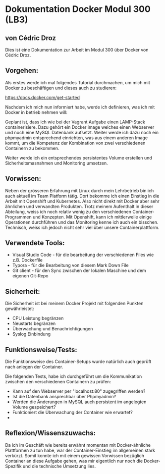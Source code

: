 # Dokumentation Docker Modul 300 (LB3)

## von Cédric Droz

Dies ist eine Dokumentation zur Arbeit im Modul 300 über Docker von Cédric Droz.



## Vorgehen:

Als erstes werde ich mal folgendes Tutorial durchmachen, um mich mit Docker zu beschäftigen und dieses auch zu studieren:

<https://docs.docker.com/get-started>



Nachdem ich mich nun informiert habe, werde ich definieren, was ich mit Docker in betrieb nehmen will:



Geplant ist, dass ich wie bei der Vagrant Aufgabe einen LAMP-Stack containerisiere. Dazu gehört ein Docker image welches einen Webserver und noch eine MySQL Datenbank aufsetzt. Weiter werde ich dazu noch ein phpmyadmin entsprechend einrichten, was aus einem anderen Image kommt, um die Kompetenz der Kombination von zwei verschiedenen Containern zu bekommen.

Weiter werde ich ein entsprechendes persistentes Volume erstellen und Sicherheitsmasnahmen und Monitoring umsetzen.



## Vorwissen:

Neben der grösseren Erfahrung mit Linux durch mein Lehrbetrieb bin ich auch aktuell im Team Platform tätig. Dort bekomme ich einen Einstieg in die Arbeit mit Openshift und Kubernetes. Also nicht direkt mit Docker aber sehr ähnlichen und verwandten Produkten. Trotz meinem Aufenthalt in dieser Abteilung, weiss ich noch relativ wenig zu den verschiedenen Container-Programmen und Konzepten. Mit Openshift, kann ich mittlerweile einige Operationen durchführen und das Monitoring kenne ich auch ein bisschen. Technisch, weiss ich jedoch nicht sehr viel über unsere Containerplattform. 



## Verwendete Tools:

- Visual Studio Code - für die bearbeitung der verschiedenen Files wie z.B. Dockerfile
- Typora - für die Bearbeitung von diesem Mark Down File
- Git client - für den Sync zwischen der lokalen Maschine und dem eigenen Git-Repo



## Sicherheit:

Die Sicherheit ist bei meinem Docker Projekt mit folgenden Punkten gewährleistet:

- CPU Leistung begränzen
- Neustarts begränzen
- Überwachung und Benachrichtigungen
- Syslog Einbindung



## Funktionsweise/Tests:

Die Funktionsweise des Container-Setups wurde natürlich auch geprüft nach anlegen der Container.

Die folgenden Tests, habe ich durchgeführt um die Kommunikation zwischen den verschiedenen Containern zu prüfen:

- Kann auf den Webserver per "localhost:80" zugegriffen werden?
- Ist die Datenbank ansprechbar über Phpmyadmin?
- Werden die Änderungen in MySQL auch persistent im angelegten Volume gespeichert?
- Funktioniert die Überwachung der Container wie erwartet?
- 



## Reflexion/Wissenszuwachs:

Da ich im Geschäft wie bereits erwähnt momentan mit Docker-ähnliche Plattformen zu tun habe, war der Container-Einstieg im allgemeinen stark verkürzt. Somit konnte ich mit einem gewissen Vorwissen bezüglich Container an diese Aufgabe gehen, was mir eigentlich nur noch die Docker-Spezifik und die technische Umsetzung lies.